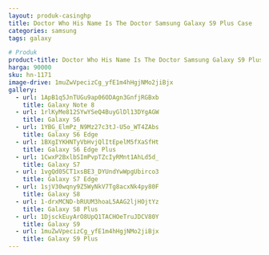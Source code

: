 ```yaml
---
layout: produk-casinghp
title: Doctor Who His Name Is The Doctor Samsung Galaxy S9 Plus Case
categories: samsung
tags: galaxy

# Produk
product-title: Doctor Who His Name Is The Doctor Samsung Galaxy S9 Plus Case
harga: 90000
sku: hn-1171
image-drive: 1muZwVpecizCg_yfE1m4hHgjNMo2jiBjx
gallery:
  - url: 1ApB1q5JnTUGu9ap06ODAgn3GnfjRGBxb
    title: Galaxy Note 8
  - url: 1rlKyMe812SYwYSeQ4BuyGlDl13DYgAGW
    title: Galaxy S6
  - url: 1YBG_ElmPz_N9Mz27c3tJ-U5o_WT4ZAbs
    title: Galaxy S6 Edge
  - url: 1BXgIYKHNTyVbHvjQlItEpelM5fXaSfHt
    title: Galaxy S6 Edge Plus
  - url: 1CwxP2BxlbSImPvpTZcIyRMnt1AhLd5d_
    title: Galaxy S7
  - url: 1vgQd05CT1xsBE3_DYUndYwWpgUbirco3
    title: Galaxy S7 Edge
  - url: 1sjV30wqny9Z5WyNkV7Tg8acxNk4py80F
    title: Galaxy S8
  - url: 1-drxMCND-bRUUM3hoaL5AAG2ljHOjtYz
    title: Galaxy S8 Plus
  - url: 1DjsckEuyArO8UpQ1TACHOeTruJDCV80Y
    title: Galaxy S9
  - url: 1muZwVpecizCg_yfE1m4hHgjNMo2jiBjx
    title: Galaxy S9 Plus
---
```

